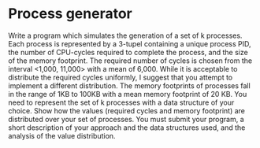 # Process generator

Write a program which simulates the generation of a set of k processes. Each process is
represented by a 3-tupel containing a unique process PID, the number of CPU-cycles required to complete the
process, and the size of the memory footprint. The required number of cycles is chosen from the interval <1,000,
11,000> with a mean of 6,000. While it is acceptable to distribute the required cycles uniformly, I suggest that you
attempt to implement a different distribution. The memory footprints of processes fall in the range of 1KB to
100KB with a mean memory footprint of 20 KB. You need to represent the set of k processes with a data structure
of your choice. Show how the values (required cycles and memory footprint) are distributed over your set of
processes. You must submit your program, a short description of your approach and the data structures used, and
the analysis of the value distribution.
